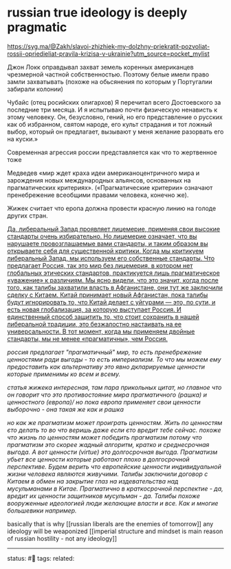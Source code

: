 # russian true ideology is deeply pragmatic
https://syg.ma/@Zakh/slavoi-zhizhiek-my-dolzhny-priekratit-pozvoliat-rossii-opriedieliat-pravila-krizisa-v-ukrainie?utm_source=pocket_mylist

Джон Локк оправдывал захват земель коренных американцев чрезмерной частной собственностью. Поэтому белые имели право замли захватывать (похоже на обьсянения по которым у Португалии забирали колонии)

Чубайс (отец росийских олигархов)
Я перечитал всего Достоевского за последние три месяца. И я испытываю почти физическую ненависть к этому человеку. Он, безусловно, гений, но его представление о русских как об избранном, святом народе, его культ страдания и тот ложный выбор, который он предлагает, вызывают у меня желание разорвать его на куски.»

Современная агрессия россии представляется как что то жертвенное тоже

Медведев «мир ждет краха идеи американоцентричного мира и зарождения новых международных альянсов, основанных на прагматических критериях». («Прагматические критерии» означают пренебрежение всеобщими правами человека, конечно же).

Жижек считает что еропа должна провести красную линию на голоде других стран.

<u>Да, либеральный Запад проявляет лицемерие, применяя свои высокие стандарты очень избирательно. Но лицемерие означает, что вы нарушаете провозглашаемые вами стандарты, и таким образом вы открываете себя для существенной критики. Когда мы критикуем либеральный Запад, мы используем его собственные стандарты. Что предлагает Россия, так это мир без лицемерия, в котором нет глобальных этических стандартов, практикуется лишь прагматическое «уважение» к различиям. Мы ясно видели, что это значит, когда после того, как талибы захватили власть в Афганистане, они тут же заключили сделку с Китаем. Китай принимает новый Афганистан, пока талибы будут игнорировать то, что Китай делает с уйгурами — это, по сути, и есть новая глобализация, за которую выступает Россия. И единственный способ защитить то, что стоит сохранить в нашей либеральной традиции, это безжалостно настаивать на ее универсальности. В тот момент, когда мы применяем двойные стандарты, мы не менее «прагматичны», чем Россия.</u>

*россия предлагает "прагматичный" мир, то есть пренебрежение ценностями ради выгоды - то есть империализм. То что мы можем ему предоставить как альтернативу это явно дкларируемые ценности которые применимы ко всем и всему.*

*cтатья жижека интересная, там пара прикольных цитат, но главное что он говорит что это противостояние мира прагматичного (рашка) и ценностного (европа)/
но пока европа применяет свои ценности выборочно - она такая же как и рашка*

*но как же прагматизм может проиграть ценностям. Жить по ценностям єто делать то во что веришь даже если єто вредит тебе сейчас. 
похоже что жизнь по ценностям может победить прагматизм потому что прагматизм это скорее жадный алгоритм, кратко и среднесрочная выгода. А вот ценности (virtue) это долгосрочная выгода. Прагматизм убьет все ценности которые работают плохо в долгосрочной перспективе. Будем верить что европейские ценности индивидуальной жизни человека являются живучими.
Талибы заключили договор с Китаем в обмен на закрытие глаз на издевательства над мусульманами в Китае. Прагматично в краткосрочной перспектие - да, вредит их ценности защитников мусульман - да. Талибы похоже вооруженные идеологией люди желающие власти и все. Как и многие большевики например.*

basically that is why
[[russian liberals are the enemies of tomorrow]]
any ideology will be weaponized
[[imperial structure and mindset is main reason of russian hostility - not any ideology]]

---
status: #🌱
tags: 
related: 